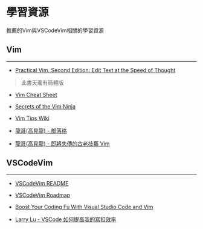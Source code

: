 # 學習資源

推薦的Vim與VSCodeVim相關的學習資源

## Vim
---

- [Practical Vim, Second Edition: Edit Text at the Speed of Thought](https://pragprog.com/titles/dnvim2/practical-vim-second-edition/)
> 此書天瓏有簡體版

- [Vim Cheat Sheet](https://vim.rtorr.com/)

- [Secrets of the Vim Ninja](http://blog.vanutsteen.nl/secrets-of-the-vim-ninja/)

- [Vim Tips Wiki](https://vim.fandom.com/wiki/Vim_Tips_Wiki)

- [龍哥(高見龍) - 部落格](https://kaochenlong.com/category/vim/)
  
- [龍哥(高見龍) - 即將失傳的古老技藝 Vim](https://ithelp.ithome.com.tw/users/20065770/ironman/2866)


## VSCodeVim
---

- [VSCodeVim README](https://github.com/VSCodeVim/Vim/blob/master/README.md)

- [VSCodeVim Roadmap](https://github.com/VSCodeVim/Vim/blob/master/ROADMAP.md)

- [Boost Your Coding Fu With Visual Studio Code and Vim](https://www.barbarianmeetscoding.com/blog/boost-your-coding-fu-with-vscode-and-vim-the-book)

- [Larry Lu - VSCode 如何提高我的寫扣效率](https://larrylu.blog/vscode-tips-fe3320f9032a)